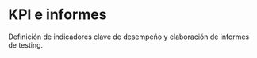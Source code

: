 # KPI e informes

Definición de indicadores clave de desempeño y elaboración de informes de testing.
